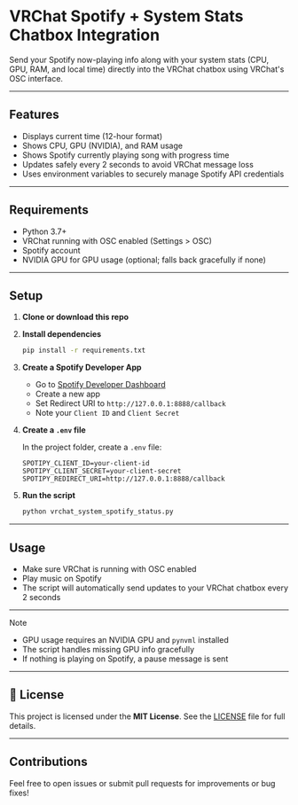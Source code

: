 # VRChat Spotify + System Stats Chatbox Integration

Send your Spotify now-playing info along with your system stats (CPU, GPU, RAM, and local time) directly into the VRChat chatbox using VRChat's OSC interface.

---

## Features

- Displays current time (12-hour format)
- Shows CPU, GPU (NVIDIA), and RAM usage
- Shows Spotify currently playing song with progress time
- Updates safely every 2 seconds to avoid VRChat message loss
- Uses environment variables to securely manage Spotify API credentials

---

## Requirements

- Python 3.7+
- VRChat running with OSC enabled (Settings > OSC)
- Spotify account
- NVIDIA GPU for GPU usage (optional; falls back gracefully if none)

---

## Setup

1. **Clone or download this repo**

1. **Install dependencies**

   ```bash
   pip install -r requirements.txt
   ```

1. **Create a Spotify Developer App**

   - Go to [Spotify Developer Dashboard](https://developer.spotify.com/dashboard)
   - Create a new app
   - Set Redirect URI to `http://127.0.0.1:8888/callback`
   - Note your `Client ID` and `Client Secret`

1. **Create a `.env` file**

   In the project folder, create a `.env` file:

   ```dotenv
   SPOTIPY_CLIENT_ID=your-client-id
   SPOTIPY_CLIENT_SECRET=your-client-secret
   SPOTIPY_REDIRECT_URI=http://127.0.0.1:8888/callback
   ```

1. **Run the script**

   ```bash
   python vrchat_system_spotify_status.py
   ```

---

## Usage

- Make sure VRChat is running with OSC enabled
- Play music on Spotify
- The script will automatically send updates to your VRChat chatbox every 2 seconds

---

> [!NOTE]
>
> - GPU usage requires an NVIDIA GPU and `pynvml` installed
> - The script handles missing GPU info gracefully
> - If nothing is playing on Spotify, a pause message is sent

---

## 📄 License

This project is licensed under the **MIT License**.
See the [LICENSE](LICENSE) file for full details.

---

## Contributions

Feel free to open issues or submit pull requests for improvements or bug fixes!
